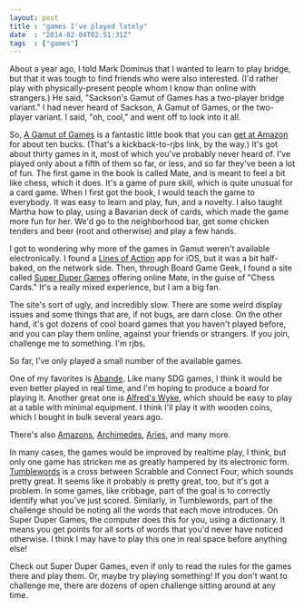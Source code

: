 ```yaml
---
layout: post
title : "games I've played lately"
date  : "2014-02-04T02:51:31Z"
tags  : ["games"]
---
```

About a year ago, I told Mark Dominus that I wanted to learn to play bridge,
but that it was tough to find friends who were also interested.  (I'd rather
play with physically-present people whom I know than online with strangers.)
He said, "Sackson's Gamut of Games has a two-player bridge variant."  I had
never heard of Sackson, A Gamut of Games, or the two-player variant.  I said,
"oh, cool," and went off to look into it all.

So, [A Gamut of Games](https://en.wikipedia.org/wiki/A_Gamut_of_Games) is a
fantastic little book that you can [get at
Amazon](http://www.amazon.com/gp/product/0486273474/ref=as_li_ss_tl?ie=UTF8&camp=1789&creative=390957&creativeASIN=0486273474&linkCode=as2&tag=rjbs-20)
for about ten bucks.  (That's a kickback-to-rjbs link, by the way.)  It's got
about thirty games in it, most of which you've probably never heard of.  I've
played only about a fifth of them so far, or less, and so far they've been a
lot of fun.  The first game in the book is called Mate, and is meant to feel a
bit like chess, which it does.  It's a game of pure skill, which is quite
unusual for a card game.  When I first got the book, I would teach the game to
everybody.  It was easy to learn and play, fun, and a novelty.  I also taught
Martha how to play, using a Bavarian deck of cards, which made the game more
fun for her.  We'd go to the neighborhood bar, get some chicken tenders and
beer (root and otherwise) and play a few hands.

I got to wondering why more of the games in Gamut weren't available
electronically.  I found a [Lines of
Action](https://en.wikipedia.org/wiki/Lines_of_Action) app for iOS, but it was
a bit half-baked, on the network side.  Then, through Board Game Geek, I found
a site called [Super Duper Games](http://superdupergames.org/) offering online
Mate, in the guise of "Chess Cards."  It's a really mixed experience, but I am
a big fan.

The site's sort of ugly, and incredibly slow.  There are some weird display
issues and some things that are, if not bugs, are darn close.  On the other
hand, it's got dozens of cool board games that you haven't played before, and
you can play them online, against your friends or strangers.  If you join,
challenge me to something.  I'm rjbs.

So far, I've only played a small number of the available games.

One of my favorites is [Abande](http://abande.com/).  Like many SDG games, I
think it would be even better played in real time, and I'm hoping to produce a
board for playing it.  Another great one is [Alfred's
Wyke](http://alfredswyke.blogspot.com/), which should be easy to play at a
table with minimal equipment.  I think I'll play it with wooden coins, which I
bought in bulk several years ago.

There's also [Amazons](https://en.wikipedia.org/wiki/Amazons_(game)),
[Archimedes](http://superdupergames.org/rules/archimedes.pdf),
[Aries](http://www.di.fc.ul.pt/~jpn/gv/aries.htm), and many more.

In many cases, the games would be improved by realtime play, I think, but only
one game has stricken me as greatly hampered by its electronic form.
[Tumblewords](http://www.invisible-city.com/play/119/tumblewords) is a cross
between Scrabble and Connect Four, which sounds pretty great.  It seems like it
probably *is* pretty great, too, but it's got a problem.  In some games, like
cribbage, part of the goal is to correctly identify what you've just scored.
Similarly, in Tumblewords, part of the challenge should be noting all the words
that each move introduces.  On Super Duper Games, the computer does this for
you, using a dictionary.  It means you get points for all sorts of words that
you'd never have noticed otherwise.  I think I may have to play this one in
real space before anything else!

Check out Super Duper Games, even if only to read the rules for the games there
and play them.  Or, maybe try playing something!  If you don't want to
challenge me, there are dozens of open challenge sitting around at any time.

